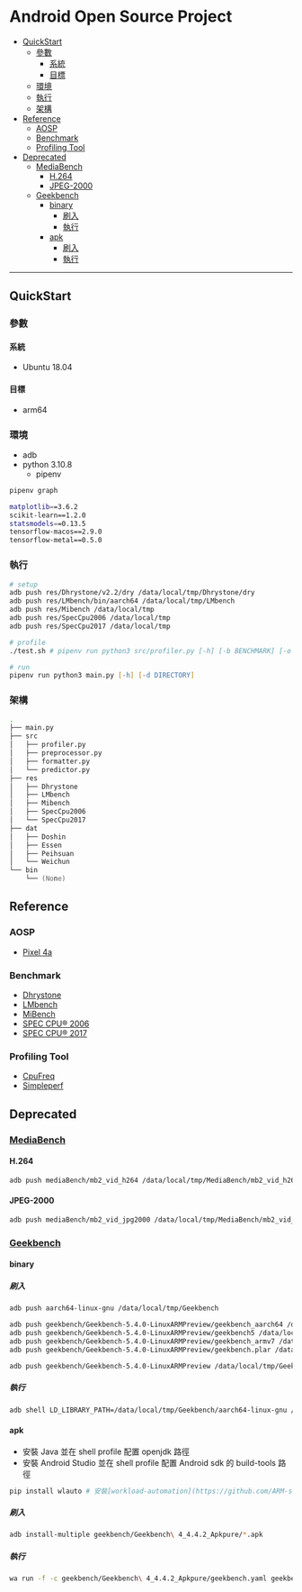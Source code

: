 # Android Open Source Project

<!-- vim-markdown-toc GFM -->

* [QuickStart](#quickstart)
    - [參數](#參數)
        + [系統](#系統)
        + [目標](#目標)
    - [環境](#環境)
    - [執行](#執行)
    - [架構](#架構)
* [Reference](#reference)
    - [AOSP](#aosp)
    - [Benchmark](#benchmark)
    - [Profiling Tool](#profiling-tool)
* [Deprecated](#deprecated)
    - [MediaBench](#mediabench)
        + [H.264](#h264)
        + [JPEG-2000](#jpeg-2000)
    - [Geekbench](#geekbench)
        + [binary](#binary)
            * [刷入](#刷入)
            * [執行](#執行-1)
        + [apk](#apk)
            * [刷入](#刷入-1)
            * [執行](#執行-2)

<!-- vim-markdown-toc -->

---

## QuickStart

### 參數

#### 系統

-   Ubuntu 18.04

#### 目標

-   arm64

### 環境

-   adb
-   python 3.10.8
    -   pipenv

```zsh
pipenv graph

matplotlib==3.6.2
scikit-learn==1.2.0
statsmodels==0.13.5
tensorflow-macos==2.9.0
tensorflow-metal==0.5.0
```

### 執行

```zsh
# setup
adb push res/Dhrystone/v2.2/dry /data/local/tmp/Dhrystone/dry
adb push res/LMbench/bin/aarch64 /data/local/tmp/LMbench
adb push res/Mibench /data/local/tmp
adb push res/SpecCpu2006 /data/local/tmp
adb push res/SpecCpu2017 /data/local/tmp

# profile
./test.sh # pipenv run python3 src/profiler.py [-h] [-b BENCHMARK] [-o OUTPUTFILE]

# run
pipenv run python3 main.py [-h] [-d DIRECTORY]
```

### 架構

```zsh
.
├── main.py
├── src
│   ├── profiler.py
│   ├── preprocessor.py
│   ├── formatter.py
│   └── predictor.py
├── res
│   ├── Dhrystone
│   ├── LMbench
│   ├── Mibench
│   ├── SpecCpu2006
│   └── SpecCpu2017
├── dat
│   ├── Doshin
│   ├── Essen
│   ├── Peihsuan
│   └── Weichun
└── bin
    └── (None)
```

## Reference

### AOSP

-   [Pixel 4a](doc/aosp.md)

### Benchmark

-   [Dhrystone](https://github.com/misakisuna705/Dhrystone)
-   [LMbench](https://github.com/misakisuna705/LMbench)
-   [MiBench](https://github.com/misakisuna705/MiBench)
-   [SPEC CPU® 2006](https://github.com/misakisuna705/SPEC-CPU-2006)
-   [SPEC CPU® 2017](https://github.com/misakisuna705/SPEC-CPU-2017)

### Profiling Tool

-   [CpuFreq](doc/cpufreq.md)
-   [Simpleperf](https://github.com/misakisuna705/Simpleperf)

## Deprecated

### [MediaBench](https://github.com/misakisuna705/MediaBench)

#### H.264

```zsh
adb push mediaBench/mb2_vid_h264 /data/local/tmp/MediaBench/mb2_vid_h264
```

#### JPEG-2000

```zsh
adb push mediaBench/mb2_vid_jpg2000 /data/local/tmp/MediaBench/mb2_vid_jpg2000
```

### [Geekbench](https://github.com/misakisuna705/Geekbench)

#### binary

##### 刷入

```zsh
adb push aarch64-linux-gnu /data/local/tmp/Geekbench

adb push geekbench/Geekbench-5.4.0-LinuxARMPreview/geekbench_aarch64 /data/local/tmp/Geekbench
adb push geekbench/Geekbench-5.4.0-LinuxARMPreview/geekbench5 /data/local/tmp/Geekbench
adb push geekbench/Geekbench-5.4.0-LinuxARMPreview/geekbench_armv7 /data/local/tmp/Geekbench
adb push geekbench/Geekbench-5.4.0-LinuxARMPreview/geekbench.plar /data/local/tmp/Geekbench

adb push geekbench/Geekbench-5.4.0-LinuxARMPreview /data/local/tmp/Geekbench
```

##### 執行

```zsh
adb shell LD_LIBRARY_PATH=/data/local/tmp/Geekbench/aarch64-linux-gnu /data/local/tmp/Geekbench/aarch64-linux-gnu/ld-linux-aarch64.so.1 /data/local/tmp/Geekbench/Geekbench-5.4.0-LinuxARMPreview/geekbench_aarch64
```

#### apk

-   安裝 Java 並在 shell profile 配置 openjdk 路徑
-   安裝 Android Studio 並在 shell profile 配置 Android sdk 的 build-tools 路徑

```zsh
pip install wlauto # 安裝[workload-automation](https://github.com/ARM-software/workload-automation)
```

##### 刷入

```zsh
adb install-multiple geekbench/Geekbench\ 4_4.4.2_Apkpure/*.apk
```

##### 執行

```zsh
wa run -f -c geekbench/Geekbench\ 4_4.4.2_Apkpure/geekbench.yaml geekbench
```
